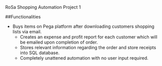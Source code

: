 RoSa Shopping Automation Project 1 

##Functionalities

- Buys items on Pega platform after downloading customers shopping lists via email.
  - Creates an expense and profit report for each customer which will be emailed upon completion of order.
  - Stores relevant information regarding the order and store receipts into SQL database.
  - Completely unattened automation with no user input required.
